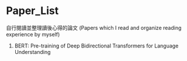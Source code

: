 # Paper_List
自行閱讀並整理讀後心得的論文 (Papers which I read and organize reading experience by myself)
1. BERT: Pre-training of Deep Bidirectional Transformers for Language Understanding
